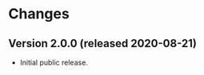 <!--
Copyright (C) 2020 CESNET z.s.p.o.

oarepo-multilingual is free software; you can redistribute it and/or modify it
under the terms of the MIT License; see LICENSE file for more details.
-->

# Changes

## Version 2.0.0 (released 2020-08-21)

- Initial public release.
